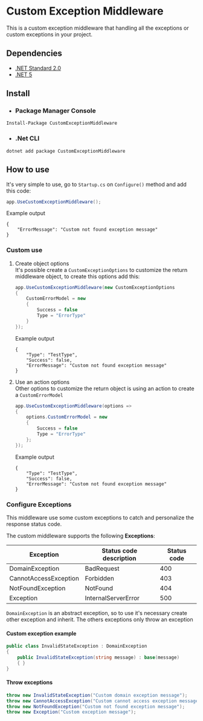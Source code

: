 # Custom Exception Middleware

This is a custom exception middleware that handling all the exceptions or custom exceptions in your project.

## Dependencies

- [.NET Standard 2.0](https://docs.microsoft.com/en-us/dotnet/standard/net-standard)
- [.NET 5](https://dotnet.microsoft.com/download/dotnet/5.0)

## Install

- ### Package Manager Console

```
Install-Package CustomExceptionMiddleware
```

- ### .Net CLI

```
dotnet add package CustomExceptionMiddleware
```

## How to use

It's very simple to use, go to `Startup.cs` on `Configure()` method and add this code:

```c#
app.UseCustomExceptionMiddleware();
```

Example output    
```
{
    "ErrorMessage": "Custom not found exception message"
}
```

### Custom use
1. Create object options <br/>
It's possible create a `CustomExceptionOptions` to customize the return middleware object, to create this options add this:

    ```c#
    app.UseCustomExceptionMiddleware(new CustomExceptionOptions
    {
        CustomErrorModel = new
        {
            Success = false
            Type = "ErrorType"
        }
    });
    ```

    Example output
    ```
    {
        "Type": "TestType",
        "Success": false,
        "ErrorMessage": "Custom not found exception message"
    }
    ```

2. Use an action options <br/>
Other options to customize the return object is using an action to create a `CustomErrorModel`
    ```c#
    app.UseCustomExceptionMiddleware(options =>
    {
        options.CustomErrorModel = new
        {
            Success = false
            Type = "ErrorType"
        };
    });
    ```

    Example output
    ```
    {
        "Type": "TestType",
        "Success": false,
        "ErrorMessage": "Custom not found exception message"
    }
    ```

### Configure Exceptions
This middleware use some custom exceptions to catch and personalize the response status code.

The custom middleware supports the following **Exceptions**:

| Exception             | Status code description | Status code |
|-----------------------|-------------------------|-------------|
| DomainException       | BadRequest              | 400         |
| CannotAccessException | Forbidden               | 403         |
| NotFoundException     | NotFound                | 404         |
| Exception             | InternalServerError     | 500         |

`DomainException` is an abstract exception, so to use it's necessary create other exception and inherit. The others exceptions only throw an exception

#### Custom exception example
```c#
public class InvalidStateException : DomainException
{
    public InvalidStateException(string message) : base(message)
    { }
}
```    

#### Throw exceptions
```c#
throw new InvalidStateException("Custom domain exception message");
throw new CannotAccessException("Custom cannot access exception message");
throw new NotFoundException("Custom not found exception message");
throw new Exception("Custom exception message");
```